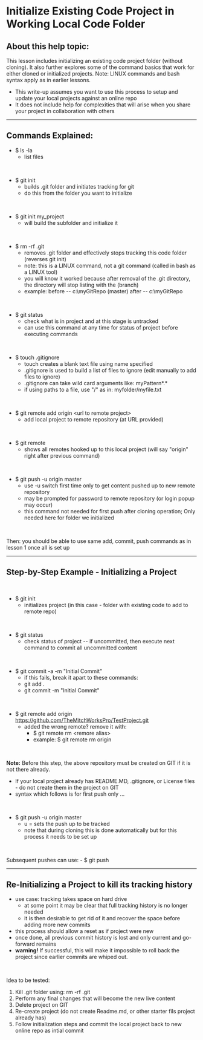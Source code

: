 # Initialize Existing Code Project in Working Local Code Folder

## About this help topic:  
This lesson includes initializing an existing code project folder (without cloning).
It also further explores some of the command basics that work for either cloned or initialized
projects.  Note:  LINUX commands and bash syntax apply as in earlier lessons.
<br/>

- This write-up assumes you want to use this process to setup and update your local projects against an online repo
- It does not include help for complexities that will arise when you share your project in collaboration with others

----
## Commands Explained:

- $ ls -la
  - list files
<br/>

- $ git init
  - builds .git folder and initiates tracking for git
  - do this from the folder you want to initialize
<br/>

- $ git init my_project
  - will build the subfolder and initialize it
<br/>

- $ rm -rf .git
  - removes .git folder and effectively stops tracking this code folder (reverses git init)
  - note:  this is a LINUX command, not a git command (called in bash as a LINUX tool)
  - you will know it worked because after removal of the .git directory, the directory will stop listing with the (branch) 
  - example:  before -- c:\myGitRepo (master)  after -- c:\myGitRepo 
<br/>
  
- $ git status
  - check what is in project and at this stage is untracked
  - can use this command at any time for status of project before executing commands
<br/>

- $ touch .gitignore
  - touch creates a blank text file using name specified
  - .gitignore is used to build a list of files to ignore (edit manually to add files to ignore)
  - .gitignore can take wild card arguments like:  myPattern*.*
  - if using paths to a file, use "/" as in:  myfolder/myfile.txt
<br/>
  
- $ git remote add origin \<url to remote project\>
  - add local project to remote repository (at URL provided)
<br/>
  
- $ git remote
  - shows all remotes hooked up to this local project (will say "origin" right after previous command)
<br/>

- $ git push -u origin master
  - use -u switch first time only to get content pushed up to new remote repository
  - may be prompted for password to remote repository (or login popup may occur)
  - this command not needed for first push after cloning operation;  Only needed here for folder we initialized
<br/>
  
Then: you should be able to use same add, commit, push commands as in lesson 1 once all is set up

----

## Step-by-Step Example - Initializing a Project
<br/>

- $ git init
  - initializes project (in this case - folder with existing code to add to remote repo)
<br/>
  
- $ git status
  - check status of project -- if uncommitted, then execute next command to commit all uncommitted content
<br/>

- $ git commit -a -m "Initial Commit"
  - if this fails, break it apart to these commands:
  - git add .
  - git commit -m "Initial Commit"
<br/>

- $ git remote add origin https://github.com/TheMitchWorksPro/TestProject.git
  - added the wrong remote?  remove it with:
    - $ git remote rm \<remore alias\>
    - example:  $ git remote rm origin
<br/>

**Note:**  Before this step, the above repository must be created on GIT if it is not there already.
- If your local project already has README.MD, .gitignore, or License files - do not create them in the project on GIT
- syntax which follows is for first push only ...
<br/>

- $ git push -u origin master
  - u = sets the push up to be tracked
  - note that during cloning this is done automatically but for this process it needs to be set up 
<br/>

Subsequent pushes can use:  - $ git push

----

## Re-Initializing a Project to kill its tracking history
- use case:  tracking takes space on hard drive
  - at some point it may be clear that full tracking history is no longer needed
  - it is then desirable to get rid of it and recover the space before adding more new commits
- this process should allow a reset as if project were new
- once done, all previous commit history is lost and only current and go-forward remains
- **warning!** If successful, this will make it impossible to roll back the project since earlier commits are whiped out.
<br/>

Idea to be tested:

1. Kill .git folder using:  rm -rf .git
2. Perform any final changes that will become the new live content
3. Delete project on GIT
4. Re-create project (do not create Readme.md, or other starter fils project already has)
5. Follow initialization steps and commit the local project back to new online repo as intial commit


  

